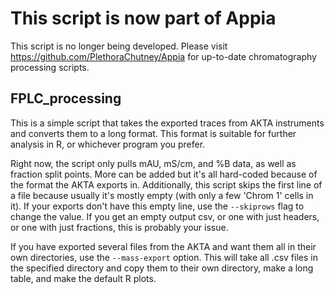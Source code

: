 # This script is now part of Appia
This script is no longer being developed. Please visit
https://github.com/PlethoraChutney/Appia
for up-to-date chromatography processing scripts.

## FPLC_processing

This is a simple script that takes the exported traces from AKTA
instruments and converts them to a long format. This format is suitable
for further analysis in R, or whichever program you prefer.

Right now, the script only pulls mAU, mS/cm, and %B data, as well as
fraction split points. More can be added but it's all hard-coded because
of the format the AKTA exports in. Additionally, this script skips the first
line of a file because usually it's mostly empty (with only a few 'Chrom 1'
cells in it). If your exports don't have this empty line, use the
`--skiprows` flag to change the value. If you get an empty output csv, or
one with just headers, or one with just fractions, this is probably your issue.

If you have exported several files from the AKTA and want them all in their own
directories, use the `--mass-export` option. This will take all .csv files in the
specified directory and copy them to their own directory, make a long table, and
make the default R plots.
